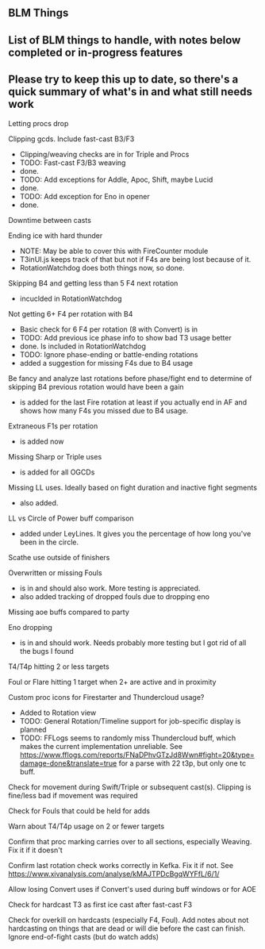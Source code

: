 ## BLM Things
## List of BLM things to handle, with notes below completed or in-progress features
## Please try to keep this up to date, so there's a quick summary of what's in and what still needs work

Letting procs drop

Clipping gcds. Include fast-cast B3/F3
- Clipping/weaving checks are in for Triple and Procs
- TODO: Fast-cast F3/B3 weaving
- done.
- TODO: Add exceptions for Addle, Apoc, Shift, maybe Lucid
- done.
- TODO: Add exception for Eno in opener
- done.

Downtime between casts

Ending ice with hard thunder
- NOTE: May be able to cover this with FireCounter module
- T3inUI.js keeps track of that but not if F4s are being lost because of it.
- RotationWatchdog does both things now, so done.

Skipping B4 and getting less than 5 F4 next rotation
- incuclded in RotationWatchdog

Not getting 6+ F4 per rotation with B4
- Basic check for 6 F4 per rotation (8 with Convert) is in
- TODO: Add previous ice phase info to show bad T3 usage better
- done. Is included in RotationWatchdog
- TODO: Ignore phase-ending or battle-ending rotations
- added a suggestion for missing F4s due to B4 usage

Be fancy and analyze last rotations before phase/fight end to determine of skipping B4 previous rotation would have been a gain
- is added for the last Fire rotation at least if you actually end in AF and shows how many F4s you missed due to B4 usage.

Extraneous F1s per rotation
- is added now

Missing Sharp or Triple uses
- is added for all OGCDs

Missing LL uses. Ideally based on fight duration and inactive fight segments
- also added.

LL vs Circle of Power buff comparison
- added under LeyLines. It gives you the percentage of how long you've been in the circle.

Scathe use outside of finishers

Overwritten or missing Fouls
- is in and should also work. More testing is appreciated.
- also added tracking of dropped fouls due to dropping eno

Missing aoe buffs compared to party

Eno dropping
- is in and should work. Needs probably more testing but I got rid of all the bugs I found

T4/T4p hitting 2 or less targets

Foul or Flare hitting 1 target when 2+ are active and in proximity

Custom proc icons for Firestarter and Thundercloud usage?
- Added to Rotation view
- TODO: General Rotation/Timeline support for job-specific display is planned
- TODO: FFLogs seems to randomly miss Thundercloud buff, which makes the current implementation unreliable. See https://www.fflogs.com/reports/FNaDPhvGTzJd8Wwn#fight=20&type=damage-done&translate=true for a parse with 22 t3p, but only one tc buff.

Check for movement during Swift/Triple or subsequent cast(s). Clipping is fine/less bad if movement was required

Check for Fouls that could be held for adds

Warn about T4/T4p usage on 2 or fewer targets

Confirm that proc marking carries over to all sections, especially Weaving. Fix it if it doesn't

Confirm last rotation check works correctly in Kefka. Fix it if not. See https://www.xivanalysis.com/analyse/kMAJTPDcBgqWYFfL/6/1/

Allow losing Convert uses if Convert's used during buff windows or for AOE

Check for hardcast T3 as first ice cast after fast-cast F3

Check for overkill on hardcasts (especially F4, Foul). Add notes about not hardcasting on things that are dead or will die before the cast can finish. Ignore end-of-fight casts (but do watch adds)
